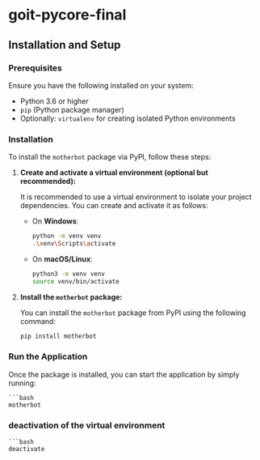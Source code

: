 # goit-pycore-final

## Installation and Setup

### Prerequisites

Ensure you have the following installed on your system:

- Python 3.6 or higher
- `pip` (Python package manager)
- Optionally: `virtualenv` for creating isolated Python environments

### Installation

To install the `motherbot` package via PyPI, follow these steps:

1. **Create and activate a virtual environment (optional but recommended):**

   It is recommended to use a virtual environment to isolate your project dependencies. You can create and activate it as follows:

   - On **Windows**:

     ```bash
     python -m venv venv
     .\venv\Scripts\activate
     ```

   - On **macOS/Linux**:

     ```bash
     python3 -m venv venv
     source venv/bin/activate
     ```

2. **Install the `motherbot` package:**

   You can install the `motherbot` package from PyPI using the following command:

   ```bash
   pip install motherbot

### Run the Application

Once the package is installed, you can start the application by simply running:

    ```bash
    motherbot

### deactivation of the virtual environment

    ```bash
    deactivate